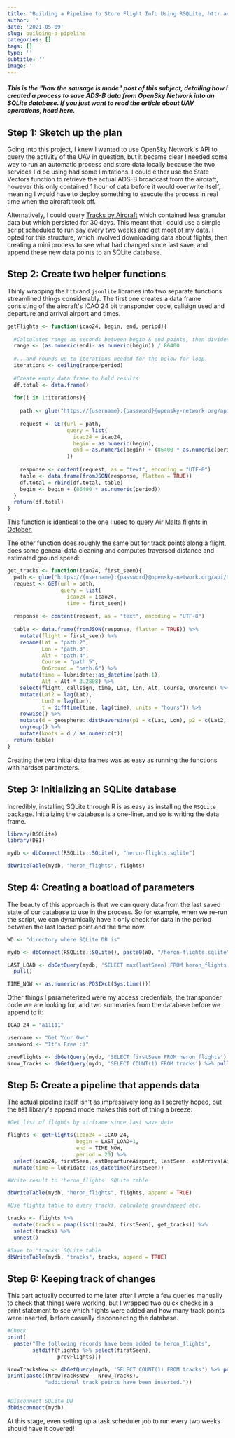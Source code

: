 ```yaml
---
title: "Building a Pipeline to Store Flight Info Using RSQLite, httr and jsonlite"
author: ''
date: '2021-05-09'
slug: building-a-pipeline
categories: []
tags: []
type: ''
subtitle: ''
image: ''
---
```



#### *This is the "how the sausage is made" post of this subject, detailing how I created a process to save ADS-B data from OpenSky Network into an SQLite database. If you just want to read the article about UAV operations, head here.* 

## Step 1: Sketch up the plan

Going into this project, I knew I wanted to use OpenSky Network's API to query the activity of the UAV in question, but it became clear I needed some way to run an automatic process and store data locally because the two services I'd be using had some limitations. I could either use the State Vectors function to retrieve the actual ADS-B broadcast from the aircraft, however this only contained 1 hour of data before it would overwrite itself, meaning I would have to deploy something to execute the process in real time when the aircraft took off.

Alternatively, I could query [Tracks by Aircraft](https://opensky-network.org/apidoc/rest.html#track-by-aircraft) which contained less granular data but which persisted for 30 days. This meant that I could use a simple script scheduled to run say every two weeks and get most of my data. I opted for this structure, which involved downloading data about flights, then creating a mini process to see what had changed since last save, and append these new data points to an SQLite database.

## Step 2: Create two helper functions

Thinly wrapping the `httr`and `jsonlite` libraries into two separate functions streamlined things considerably. The first one creates a data frame consisting of the aircraft's ICAO 24 bit transponder code, callsign used and departure and arrival airport and times.


```r
getFlights <- function(icao24, begin, end, period){
  
  #Calculates range as seconds between begin & end points, then divides by seconds in a day... 
  range <- (as.numeric(end)- as.numeric(begin)) / 86400
  
  #...and rounds up to iterations needed for the below for loop.
  iterations <- ceiling(range/period)
  
  #Create empty data frame to hold results
  df.total <- data.frame()
  
  for(i in 1:iterations){
    
    path <- glue("https://{username}:{password}@opensky-network.org/api/flights/aircraft?")
    
    request <- GET(url = path, 
                   query = list(
                     icao24 = icao24,
                     begin = as.numeric(begin),
                     end = as.numeric(begin) + (86400 * as.numeric(period))
                   ))
    
    response <- content(request, as = "text", encoding = "UTF-8") 
    table <- data.frame(fromJSON(response, flatten = TRUE))
    df.total = rbind(df.total, table)
    begin <- begin + (86400 * as.numeric(period))
  }
  return(df.total)
}
```

This function is identical to the one [I used to query Air Malta flights in October.](https://www.charlesmercieca.com/post/impact-of-covid19-on-air-malta-s-operations/)

The other function does roughly the same but for track points along a flight, does some general data cleaning and computes traversed distance and estimated ground speed:


```r
get_tracks <- function(icao24, first_seen){
  path <- glue("https://{username}:{password}@opensky-network.org/api/tracks/all?")
  request <- GET(url = path,
                 query = list(
                   icao24 = icao24,
                   time = first_seen))
  
  response <- content(request, as = "text", encoding = "UTF-8")
  
  table <- data.frame(fromJSON(response, flatten = TRUE)) %>%
    mutate(flight = first_seen) %>% 
    rename(Lat = "path.2",
           Lon = "path.3",
           Alt = "path.4",
           Course = "path.5",
           OnGround = "path.6") %>%
    mutate(time = lubridate::as_datetime(path.1),
           Alt = Alt * 3.2808) %>%
    select(flight, callsign, time, Lat, Lon, Alt, Course, OnGround) %>% 
    mutate(Lat2 = lag(Lat),
           Lon2 = lag(Lon),
           t = difftime(time, lag(time), units = "hours")) %>%
    rowwise() %>%
    mutate(d = geosphere::distHaversine(p1 = c(Lat, Lon), p2 = c(Lat2, Lon2))*0.000539957) %>%
    ungroup() %>%
    mutate(knots = d / as.numeric(t))
  return(table)
}
```

Creating the two initial data frames was as easy as running the functions with hardset parameters.

## Step 3: Initializing an SQLite database

Incredibly, installing SQLite through R is as easy as installing the `RSQLite` package. Initializing the database is a one-liner, and so is writing the data frame.


```r
library(RSQLite)
library(DBI)

mydb <- dbConnect(RSQLite::SQLite(), "heron-flights.sqlite")

dbWriteTable(mydb, "heron_flights", flights)
```

## Step 4: Creating a boatload of parameters

The beauty of this approach is that we can query data from the last saved state of our database to use in the process. So for example, when we re-run the script, we can dynamically have it only check for data in the period between the last loaded point and the time now:


```r
WD <- "directory where SQLite DB is"

mydb <- dbConnect(RSQLite::SQLite(), paste0(WD, "/heron-flights.sqlite"))

LAST_LOAD <- dbGetQuery(mydb, 'SELECT max(lastSeen) FROM heron_flights') %>% 
  pull()

TIME_NOW <- as.numeric(as.POSIXct(Sys.time()))
```

Other things I parameterized were my access credentials, the transponder code we are looking for, and two summaries from the database before we append to it:


```r
ICAO_24 = "a11111"

username <- "Get Your Own"
password <- "It's Free :)"

prevFlights <- dbGetQuery(mydb, 'SELECT firstSeen FROM heron_flights')
Nrow_Tracks <- dbGetQuery(mydb, 'SELECT COUNT(1) FROM tracks') %>% pull()
```

## Step 5: Create a pipeline that appends data

The actual pipeline itself isn't as impressively long as I secretly hoped, but the `DBI` library's append mode makes this sort of thing a breeze:


```r
#Get list of flights by airframe since last save date

flights <- getFlights(icao24 = ICAO_24, 
                      begin = LAST_LOAD+1, 
                      end = TIME_NOW, 
                      period = 20) %>% 
  select(icao24, firstSeen, estDepartureAirport, lastSeen, estArrivalAirport, callsign) %>% 
  mutate(time = lubridate::as_datetime(firstSeen))

#Write result to 'heron_flights' SQLite table

dbWriteTable(mydb, "heron_flights", flights, append = TRUE)

#Use flights table to query tracks, calculate groundspeed etc.

tracks <- flights %>% 
  mutate(tracks = pmap(list(icao24, firstSeen), get_tracks)) %>% 
  select(tracks) %>% 
  unnest()

#Save to 'tracks' SQLite table
dbWriteTable(mydb, "tracks", tracks, append = TRUE)
```

## Step 6: Keeping track of changes

This part actually occurred to me later after I wrote a few queries manually to check that things were working, but I wrapped two quick checks in a print statement to see which flights were added and how many track points were inserted, before casually disconnecting the database.


```r
#Check
print(
  paste("The following records have been added to heron_flights",
        setdiff(flights %>% select(firstSeen), 
                prevFlights)))

NrowTracksNew <- dbGetQuery(mydb, 'SELECT COUNT(1) FROM tracks') %>% pull()
print(paste((NrowTracksNew - Nrow_Tracks), 
            "additional track points have been inserted."))


#Disconnect SQLite DB
dbDisconnect(mydb)
```

At this stage, even setting up a task scheduler job to run every two weeks should have it covered!
